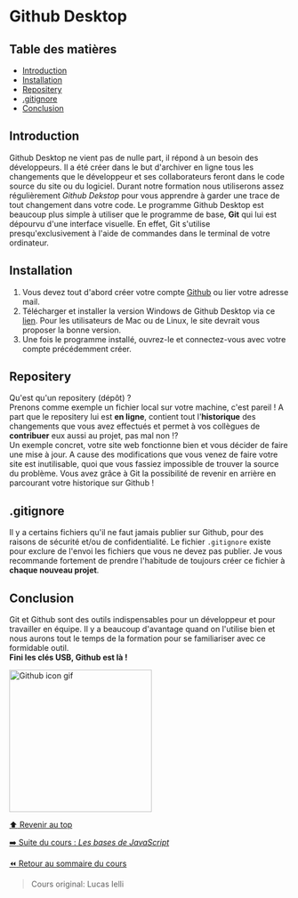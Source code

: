 <!-- omit in toc -->
# Github Desktop

<!-- omit in toc -->
## Table des matières
- [Introduction](#introduction)
- [Installation](#installation)
- [Repositery](#repositery)
- [.gitignore](#gitignore)
- [Conclusion](#conclusion)

## Introduction

Github Desktop ne vient pas de nulle part, il répond à un besoin des développeurs. Il a été créer dans le but d'archiver en ligne tous les changements que le développeur et ses collaborateurs feront dans le code source du site ou du logiciel. Durant notre formation nous utiliserons assez régulièrement *Github Dekstop* pour vous apprendre à garder une trace de tout changement dans votre code. Le programme Github Desktop est beaucoup plus simple à utiliser que le programme de base, **Git** qui lui est dépourvu d'une interface visuelle. En effet, Git s'utilise presqu'exclusivement à l'aide de commandes dans le terminal de votre ordinateur.

## Installation

1. Vous devez tout d'abord créer votre compte [Github](https://github.com/) ou lier votre adresse mail.
2. Télécharger et installer la version Windows de Github Desktop via ce [lien](https://desktop.github.com/). Pour les utilisateurs de Mac ou de Linux, le site devrait vous proposer la bonne version.
3. Une fois le programme installé, ouvrez-le et connectez-vous avec votre compte précédemment créer.

## Repositery

Qu'est qu'un repositery (dépôt) ?<br>
Prenons comme exemple un fichier local sur votre machine, c'est pareil ! A part que le repositery lui est **en ligne**, contient tout l'**historique** des changements que vous avez effectués et permet à vos collègues de **contribuer** eux aussi au projet, pas mal non ⁉<br>
Un exemple concret, votre site web fonctionne bien et vous décider de faire une mise à jour. A cause des modifications que vous venez de faire votre site est inutilisable, quoi que vous fassiez impossible de trouver la source du problème. Vous avez grâce à Git la possibilité de revenir en arrière en parcourant votre historique sur Github !

## .gitignore

Il y a certains fichiers qu'il ne faut jamais publier sur Github, pour des raisons de sécurité et/ou de confidentialité. Le fichier ``.gitignore`` existe pour exclure de l'envoi les fichiers que vous ne devez pas publier. Je vous recommande fortement de prendre l'habitude de toujours créer ce fichier à **chaque nouveau projet**.

## Conclusion

Git et Github sont des outils indispensables pour un développeur et pour travailler en équipe. Il y a beaucoup d'avantage quand on l'utilise bien et nous aurons tout le temps de la formation pour se familiariser avec ce formidable outil.<br>
**Fini les clés USB, Github est là !**

<img src="https://media.giphy.com/media/du3J3cXyzhj75IOgvA/giphy.gif" alt="Github icon gif" width="256px" />

[:arrow_up: Revenir au top](#table-des-matières)

[:arrow_right: Suite du cours : *Les bases de JavaScript*](2_basics_JS.md)

[:rewind: Retour au sommaire du cours](./README.md#table-des-matières)

> Cours original: Lucas Ielli